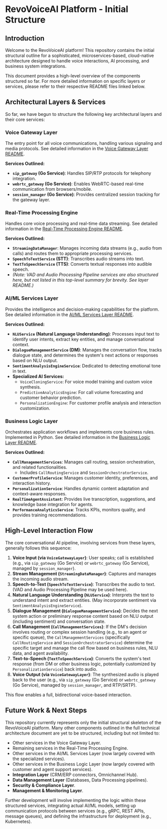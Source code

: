 # RevoVoiceAI Platform - Initial Structure

## Introduction

Welcome to the RevoVoiceAI platform! This repository contains the initial structural outline for a sophisticated, microservices-based, cloud-native architecture designed to handle voice interactions, AI processing, and business system integrations.

This document provides a high-level overview of the components structured so far. For more detailed information on specific layers or services, please refer to their respective README files linked below.

## Architectural Layers & Services

So far, we have begun to structure the following key architectural layers and their core services:

### Voice Gateway Layer

The entry point for all voice communications, handling various signaling and media protocols.
See detailed information in the [Voice Gateway Layer README](./voice_gateway_layer/README.md).

**Services Outlined:**
*   **`sip_gateway` (Go Service)**: Handles SIP/RTP protocols for telephony integration.
*   **`webrtc_gateway` (Go Service)**: Enables WebRTC-based real-time communication from browsers/mobile.
*   **`session_manager` (Go Service)**: Provides centralized session tracking for the gateway layer.

### Real-Time Processing Engine

Handles core voice processing and real-time data streaming.
See detailed information in the [Real-Time Processing Engine README](./real_time_processing_engine/README.md).

**Services Outlined:**
*   **`StreamingDataManager`**: Manages incoming data streams (e.g., audio from calls) and routes them to appropriate processing services.
*   **`SpeechToTextService` (STT)**: Transcribes audio streams into text.
*   **`TextToSpeechService` (TTS)**: Converts textual responses into audible speech.
*   *(Note: VAD and Audio Processing Pipeline services are also structured here, but not listed in this top-level summary for brevity. See layer README.)*


### AI/ML Services Layer

Provides the intelligence and decision-making capabilities for the platform.
See detailed information in the [AI/ML Services Layer README](./ai_ml_services/README.md).

**Services Outlined:**
*   **`NLUService` (Natural Language Understanding)**: Processes input text to identify user intents, extract key entities, and manage conversational context.
*   **`DialogueManagementService` (DM)**: Manages the conversation flow, tracks dialogue state, and determines the system's next actions or responses based on NLU output.
*   **`SentimentAnalysisEngineService`**: Dedicated to detecting emotional tone in text.
*   **Specialized AI Services:**
    *   `VoiceCloningService`: For voice model training and custom voice synthesis.
    *   `PredictiveAnalyticsEngine`: For call volume forecasting and customer behavior prediction.
    *   `PersonalizationEngine`: For customer profile analysis and interaction customization.

### Business Logic Layer

Orchestrates application workflows and implements core business rules. Implemented in Python.
See detailed information in the [Business Logic Layer README](./business_logic_layer/README.md).

**Services Outlined:**
*   **`CallManagementServices`**: Manages call routing, session orchestration, and related functionalities.
    *   Includes `CallRoutingService` and `SessionOrchestratorService`.
*   **`CustomerProfileService`**: Manages customer identity, preferences, and interaction history.
*   **`PersonalizationService`**: Handles dynamic content adaptation and context-aware responses.
*   **`RealTimeAgentAssistant`**: Provides live transcription, suggestions, and knowledge base integration for agents.
*   **`PerformanceAnalyticsService`**: Tracks KPIs, monitors quality, and provides training recommendations.

## High-Level Interaction Flow

The core conversational AI pipeline, involving services from these layers, generally follows this sequence:

1.  **Voice Input (via `VoiceGatewayLayer`)**: User speaks; call is established (e.g., via `sip_gateway` (Go Service) or `webrtc_gateway` (Go Service), managed by `session_manager`).
2.  **Stream Management (`StreamingDataManager`)**: Captures and manages the incoming audio stream.
3.  **Speech-to-Text (`SpeechToTextService`)**: Transcribes the audio to text. (VAD and Audio Processing Pipeline may be used here).
4.  **Natural Language Understanding (`NLUService`)**: Interprets the text to understand intent and extract entities. (May incorporate sentiment via `SentimentAnalysisEngineService`).
5.  **Dialogue Management (`DialogueManagementService`)**: Decides the next system action or preliminary response content based on NLU output (including sentiment) and conversation state.
6.  **Call Management (`CallManagementServices`)**: If the DM's decision involves routing or complex session handling (e.g., to an agent or specific queue), the `CallManagementServices` (specifically `CallRoutingService` and `SessionOrchestratorService`) determine the specific target and manage the call flow based on business rules, NLU data, and agent availability.
7.  **Text-to-Speech (`TextToSpeechService`)**: Converts the system's text response (from DM or other business logic, potentially customized by `PersonalizationService`) back into audio.
8.  **Voice Output (via `VoiceGatewayLayer`)**: The synthesized audio is played back to the user (e.g., via `sip_gateway` (Go Service) or `webrtc_gateway` (Go Service), managed by `session_manager`, and RTP/SRTP).

This flow enables a full, bidirectional voice-based interaction.

## Future Work & Next Steps

This repository currently represents only the initial structural skeleton of the RevoVoiceAI platform. Many other components outlined in the full technical architecture document are yet to be structured, including but not limited to:

*   Other services in the Voice Gateway Layer.
*   Remaining services in the Real-Time Processing Engine.
*   Other services in the AI/ML Services Layer (now largely covered with the specialized services).
*   Other services in the Business Logic Layer (now largely covered with customer and agent support services).
*   **Integration Layer** (CRM/ERP connectors, Omnichannel Hub).
*   **Data Management Layer** (Databases, Data Processing pipelines).
*   **Security & Compliance Layer**.
*   **Management & Monitoring Layer**.

Further development will involve implementing the logic within these structured services, integrating actual AI/ML models, setting up communication protocols between services (e.g., gRPC, REST APIs, message queues), and defining the infrastructure for deployment (e.g., Kubernetes).
